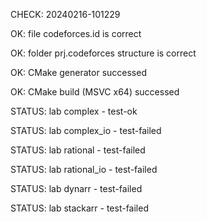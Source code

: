 CHECK: 20240216-101229
OK: file codeforces.id is correct
OK: folder prj.codeforces structure is correct
OK: CMake generator successed
OK: CMake build (MSVC x64) successed
STATUS: lab complex - test-ok
STATUS: lab complex_io - test-failed
STATUS: lab rational - test-failed
STATUS: lab rational_io - test-failed
STATUS: lab dynarr - test-failed
STATUS: lab stackarr - test-failed
